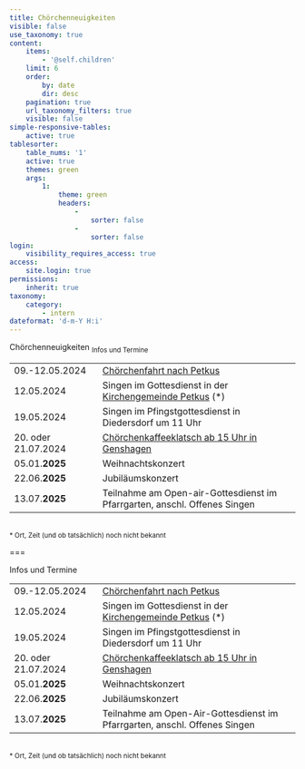 ```yaml
---
title: Chörchenneuigkeiten
visible: false
use_taxonomy: true
content:
    items:
        - '@self.children'
    limit: 6
    order:
        by: date
        dir: desc
    pagination: true
    url_taxonomy_filters: true
    visible: false
simple-responsive-tables:
    active: true
tablesorter:
    table_nums: '1'
    active: true
    themes: green
    args:
        1:
            theme: green
            headers:
                -
                    sorter: false
                -
                    sorter: false
login:
    visibility_requires_access: true
access:
    site.login: true
permissions:
    inherit: true
taxonomy:
    category:
        - intern
dateformat: 'd-m-Y H:i'
---
```


<span class="h2">Chörchenneuigkeiten</span> <sub>Infos und Termine</sub>

|   |   | 
| :------------ | :------------ | 
| 09.-12.05.2024 | [<i class="fa fa-hand-o-right"></i> Chörchenfahrt nach Petkus](/choerchen-intern/choerchenneuigkeiten/probe-am-26-04-2024-choerchenfahrt-choerchenkaffeeklatsch#fahrt) |
| 12.05.2024 | Singen im Gottesdienst in der [<i class="fa fa-external-link"></i> Kirchengemeinde Petkus](https://www.kirchedahmeundregion.de/kirchengemeinden/ev--kirchengemeinde-petkus?target=_blank) (*) | 
| 19.05.2024 | Singen im Pfingstgottesdienst in Diedersdorf um 11 Uhr |
| 20. oder 21.07.2024 | [<i class="fa fa-hand-o-right"></i> Chörchenkaffeeklatsch ab 15 Uhr in Genshagen](/choerchen-intern/choerchenneuigkeiten/probe-am-26-04-2024-choerchenfahrt-choerchenkaffeeklatsch#kaffeeklatsch) |
| 05.01.**2025** | Weihnachtskonzert | 
| 22.06.**2025** | Jubiläumskonzert | 
| 13.07.**2025** | Teilnahme am Open-air-Gottesdienst im Pfarrgarten, anschl. Offenes Singen |

&nbsp;</br>
<small>* Ort, Zeit (und ob tatsächlich) noch nicht bekannt</small>

===

Infos und Termine

|   |   | 
| :------------ | :------------ | 
| 09.-12.05.2024 | [<i class="fa fa-hand-o-right"></i> Chörchenfahrt nach Petkus](/choerchen-intern/choerchenneuigkeiten/probe-am-26-04-2024-choerchenfahrt-choerchenkaffeeklatsch#fahrt) |
| 12.05.2024 | Singen im Gottesdienst in der [<i class="fa fa-external-link"></i> Kirchengemeinde Petkus](https://www.kirchedahmeundregion.de/kirchengemeinden/ev--kirchengemeinde-petkus?target=_blank) (*) | 
| 19.05.2024 | Singen im Pfingstgottesdienst in Diedersdorf um 11 Uhr |
| 20. oder 21.07.2024 | [<i class="fa fa-hand-o-right"></i> Chörchenkaffeeklatsch ab 15 Uhr in Genshagen](/choerchen-intern/choerchenneuigkeiten/probe-am-26-04-2024-choerchenfahrt-choerchenkaffeeklatsch#kaffeeklatsch) |
| 05.01.**2025** | Weihnachtskonzert | 
| 22.06.**2025** | Jubiläumskonzert | 
| 13.07.**2025** | Teilnahme am Open-Air-Gottesdienst im Pfarrgarten, anschl. Offenes Singen |

&nbsp;</br>
<small>* Ort, Zeit (und ob tatsächlich) noch nicht bekannt</small>

